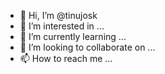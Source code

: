 - 👋 Hi, I’m @tinujosk
- 👀 I’m interested in ...
- 🌱 I’m currently learning ...
- 💞️ I’m looking to collaborate on ...
- 📫 How to reach me ...

<!---
tinujosk/tinujosk is a ✨ special ✨ repository because its `README.md` (this file) appears on your GitHub profile.
You can click the Preview link to take a look at your changes.
--->

